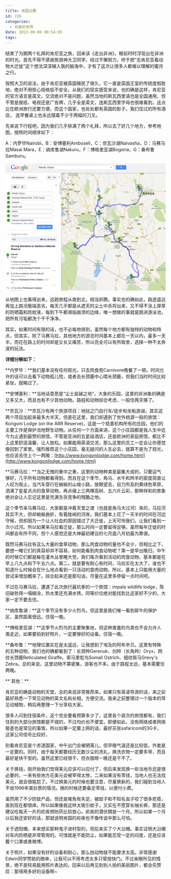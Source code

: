 ```yaml
---
title: 肯国记要
id: 726
categories:
  - 外面的世界
date: 2013-09-08 00:54:05
tags:
---
```


结束了为期两个礼拜的肯尼亚之旅，回来读《走出非洲》，眼前时时浮现出在非洲的时光。首先不得不感谢旅游神大卫同学，经过不懈努力，终于把“去肯尼亚看动物大迁徙”这个想法深深植入我的脑海中，才有了这次让很多人都难以理解的蜜月之行。

按照大卫的说法，由于肯尼亚被英国殖民了很久，它一直是英国王室的传统度假胜地，绝对不用担心规格低不安全。从我们的现实感受来说，也的确是这样，肯尼亚的官方语言是英文，交流绝对不是问题，虽然当地的斯瓦西里语也是全国通用，但不管是报纸、电视还是广告牌，几乎全是英文，连斯瓦西里字母也很难看到，这点比在欧洲旅行还要方便。而这个国家，也处处都有英国的影子，我们住过的所有酒店， 连早餐桌上也永远摆着不少于两幅的刀叉。

先来说下行程吧，因为我们几乎排满了两个礼拜，所以去了好几个地方，参考地图，按照时间顺序如下：

A：内罗毕Nairobi，B：安博塞利Amboseli，C：奈瓦沙湖Naivasha，D：马赛马拉Masai Mara，E：纳库鲁湖Nakuru，F：博格里亚湖Bogoria，G：桑布鲁Samburu。

![](/images/2013/09/Kenya.png)

从地图上也看得出来，这趟旅程从南到北，相当折腾。事实也的确如此，路途遥远再加上路况极端恶劣，每天几乎都是从遮天的尘土中杀将出来，又不得不涂上厚厚的防晒霜和防蚊液，每到下午都濒临崩溃的边缘，唯一想做的事就是跳进游泳池，把所有污垢都洗个干干净净。

其实，如果时间有限的话，也不必每地俱到，虽然每个地方都有独特的动物和特点，但其实，除了马赛马拉，其他地方的游览时间基本上都在一天以内，最多一天半，而花在路上的时间却是又长又痛苦，所以完全可以有所取舍，选择一种不太奔波的玩法。

**详细分解如下：**

**内罗毕：**我们基本没有任何观光，只去肉食苑Carnivore晚餐了一顿。时间允许的话可以去看下动物孤儿院，或者去长颈鹿中心喂长颈鹿，但我们当时时间比较紧张，就略过了。

**安博塞利：**当地话意思是“尘土盐碱之地”，大象的乐园，这里的非洲象的确是又多又大，而且也有不少其他动物。路程和动物综合考虑，一般住两天够了。

**奈瓦沙：**奈瓦沙有两个旅游项目：地狱之门自行车/徒步和坐船游湖，其实这两个项目加起来最多大半天，但是在这里，我们却遇到了世外桃源一般的旅馆：Kongoni Lodge (on the ARR Reserve)，这是一个慈善机构所有的庄园，他们的主要工作是保护当地野生动物。从任何一个方面来讲，这个小庄园都是我人生中迄今为止遇到最赞的旅馆，不管是亚洲的五星级酒店，还是欧洲的家庭旅馆，都比不上这里舒适温馨、让人放松。如果能用英语交流，那么这里的员工一定会让你感觉像回到了家里。强烈推荐这个小庄园，毫无疑问的人生必去，就算不是为了观光，也应该去住上个一两晚：[http://www.kongonilodge.com/home.html](http://www.kongonilodge.com/home.html)

**马赛马拉：**当之无愧的重中之重，这里的动物种类是最集大成的，只要运气够好，几乎所有动物都看得到。而且在这个季节，角马、水牛和羚羊的密度简直让人叹为观止，当汽车穿行在蜿蜒的山坡小路，放眼望去，目力所及的黄绿色草原，洒满了星星点点的食草动物，再点缀上三两棵高树、五六片云彩，那种祥和的景象绝对会让人忘记这里是充满生存竞争的残酷之地。

这个季节来马赛马拉，大家都是冲着天堂之渡（也就是角马大过河）来的，马拉河其实不大，但却蜿蜒曲折，有着陡峭的河岸。我们基本上花了一天半的时间在河边守候，但却因为一个让人吐血的原因错过了大迁徙，上天可怜我们，让我们看到一次小过河。所以如果来马拉看迁徙，那么时间一定要留得足够。虽然每年迁徙的时间都会有所不同，但个人感觉还是大神最初建议的七月底八月初最为靠谱。

既然马赛马拉有这么大量的食草动物，那么肉食动物的量也不会少，但相比之下，要想一睹它们的真容却并不容易，如何能看到肉食动物呢？第一是早出晚归，中午的时候它们都是躲在灌木丛里睡大觉，我们每次看到活动的肉食动物，基本都是在早上八九点和下午五六点。第二，就是要有耐心有时间，马拉实在太大了，谁也不知道什么时候会在什么地点看到一只活动的食肉动物，所以，基本上只能用大量的尝试来增加概率了。综合起来还是那句话，尽量在这里多停留一点时间吧。

不过在马赛马拉，遭遇了此次旅行最坑爹的一个旅馆：impala wildlife lodge，陈旧破败得一塌糊涂，热水里还充满水锈，同等价位绝对能找到比这家好不少的，大家一定不要去住。

**纳库鲁湖：**这个季节没有多少火烈鸟，但这里是我们唯一看到犀牛的保护区，虽然距离很远。住宿一晚。

**博格里亚湖：**这季节火烈鸟的主要聚集地，但这种害羞的鸟类也不会允许人类走近，如果要拍到好照片，一定要够好的设备。住宿一晚。

**桑布鲁：**地理位置实在是太遥远，让我想到了埃及的阿布辛贝。这里有特殊的五种动物，我们也的确都看到了：长颈羚Gerenuk、剑羚（长角羚）Oryx、网纹长颈鹿Reticulated Giraffe、索马里鸵鸟Somali Ostrich、细纹斑马Grevy's Zebra。总的来说，这里动物不算密集，游客也不多。由于路程太远，基本需要住两晚。

** 其他：**

肯尼亚的确是动物的天堂，总的来说非常推荐来。如果只有英语导游的话，来之前最好熟悉一下常见动物的英文名和长相，方便交流。我来之前整理过一个版本的常见动植物，稍后再整理一下分享给大家。

很多人问到住宿条件，这个完全要看预算多少了，这里各个层次的旅馆都有，我们住到的大部分旅馆都是不错的，不过均价也不便宜。即便如此，没有网络或者网络极差也是常见的事情，所以如果一定要上网的话，最好买张safaricom的3G卡，这家公司信号比较好。

别看肯尼亚是个赤道国家，中午出门会被晒蔫儿，但早晚气温还是比较低，外套是一定要的。同时，由于每天都要经历无数沙尘的洗礼，换洗衣物一定要多带，而且最好是快干型的。虽然这里已经很干，但衣服晾一晚还是干不了。

关于换钱，刚开始我们觉得美元应该可以应付了，但后来发现换一些当地币还是很必要的，一来有些地方花美元会被宰得太惨，二来如果没有零钱，当地人也无法找美元，就会很尴尬了。不过换美元的时候也要注意，尽量换新的，我们碰到当地人不收1996年美钞票的情况。换的时候还要备足零钱，以便付小费。

虽然用了不少防蚊产品，但还是难免有失足，被蚊子和不知名虫子咬了很多疙瘩，直到现在都很痒。所以如果像我这样太吸引蚊子，又实在不愿穿长袖长裤，那还是建议吃每天一片的疟疾预防药比较放心。疟疾的潜伏期是一个月，所以如果一个月以后我还安好的话，那就说明肯国的疟疾也不像传说中那么可怕。

关于遮阳帽，本来想买那种鬼子进村型的，但后来买了个大沿帽。事实证明大沿帽对车内防晒是非常管用的。可惜就是不能防尘，如果能忍受一定的闷度，还是应该戴个口罩或者微博。

关于照片，如果没有好的设备和耐心，那么拍动物就不能要求太高。非常感谢Edwin同学赞助的微单，让我可以不用考虑太多只管按快门。不过亲眼所见的情景，绝不是轻易能用照片表达的。回来以后再见到别人拍的美丽图片，都会先赞叹：那得用多好的设备啊~
